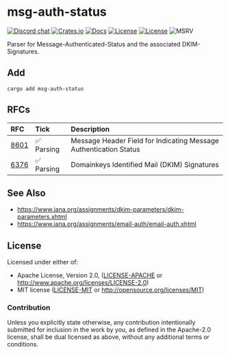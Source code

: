 # msg-auth-status

[![Discord chat][discord-badge]][discord-url]
[![Crates.io](https://img.shields.io/crates/v/msg-auth-status.svg)](https://crates.io/crates/msg-auth-status)
[![Docs](https://docs.rs/msg-auth-status/badge.svg)](https://docs.rs/msg-auth-status)
[![License](https://img.shields.io/badge/License-Apache%202.0-blue.svg)](https://opensource.org/licenses/Apache-2.0)
[![License](https://img.shields.io/badge/License-MIT-yellow.svg)](https://opensource.org/licenses/MIT)
![MSRV](https://img.shields.io/badge/MSRV-1.70.0-blue)

Parser for Message-Authenticated-Status and the associated DKIM-Signatures.

## Add

```ignore
cargo add msg-auth-status
```

## RFCs

| RFC    | Tick | Description
| :---   | :--- | :--- |
| [8601] | ✅ Parsing | Message Header Field for Indicating Message Authentication Status |
| [6376] | ✅ Parsing | Domainkeys Identified Mail (DKIM) Signatures                      |

## See Also

- https://www.iana.org/assignments/dkim-parameters/dkim-parameters.xhtml
- https://www.iana.org/assignments/email-auth/email-auth.xhtml

[8601]: https://datatracker.ietf.org/doc/html/rfc8601
[6376]: https://datatracker.ietf.org/doc/html/rfc6376

## License

Licensed under either of:

 * Apache License, Version 2.0, ([LICENSE-APACHE](LICENSE-APACHE) or http://www.apache.org/licenses/LICENSE-2.0)
 * MIT license ([LICENSE-MIT](LICENSE-MIT) or http://opensource.org/licenses/MIT)

### Contribution

Unless you explicitly state otherwise, any contribution intentionally submitted for inclusion in the work by you, as defined in the Apache-2.0 license, shall be dual licensed as above, without any additional terms or conditions.

[discord-badge]: https://img.shields.io/discord/934761553952141402.svg?logo=discord
[discord-url]: https://discord.gg/rXVsmzhaZa
